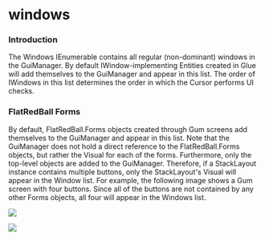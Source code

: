 # windows

### Introduction

The Windows IEnumerable contains all regular (non-dominant) windows in the GuiManager. By default IWindow-implementing Entities created in Glue will add themselves to the GuiManager and appear in this list. The order of IWindows in this list determines the order in which the Cursor performs UI checks.

### FlatRedBall Forms

By default, FlatRedBall.Forms objects created through Gum screens add themselves to the GuiManager and appear in this list. Note that the GuiManager does not hold a direct reference to the FlatRedBall.Forms objects, but rather the Visual for each of the forms. Furthermore, only the top-level objects are added to the GuiManager. Therefore, if a StackLayout instance contains multiple buttons, only the StackLayout's Visual will appear in the Window list. For example, the following image shows a Gum screen with four buttons. Since all of the buttons are not contained by any other Forms objects, all four will appear in the Windows list.

![](../../../../../media/2022-04-img\_6255c9462f5c1.png)

![](../../../../../media/2022-04-img\_6255ca1fe8fae.png)

&#x20;
